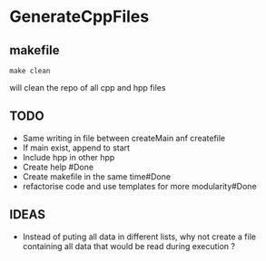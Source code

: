 GenerateCppFiles
==================

makefile
---------

    make clean
will clean the repo of all cpp and hpp files

TODO
---------
- Same writing in file between createMain anf createfile
- If main exist, append to start
- Include hpp in other hpp
- Create help #Done
- Create makefile in the same time#Done
- refactorise code and use templates for more modularity#Done

IDEAS
---------
- Instead of puting all data in different lists, why not create a file containing all data that would be read during execution ?
